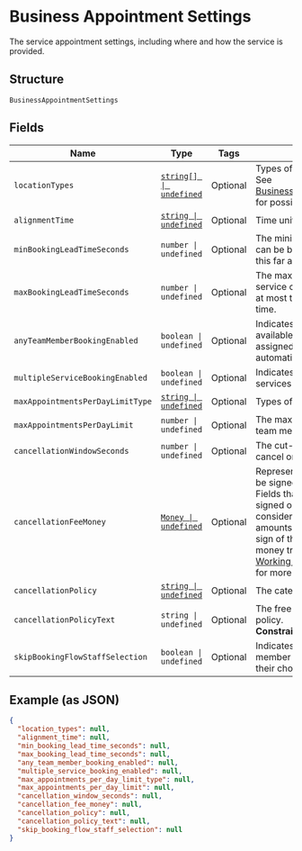 
# Business Appointment Settings

The service appointment settings, including where and how the service is provided.

## Structure

`BusinessAppointmentSettings`

## Fields

| Name | Type | Tags | Description |
|  --- | --- | --- | --- |
| `locationTypes` | [`string[] \| undefined`](../../doc/models/business-appointment-settings-booking-location-type.md) | Optional | Types of the location allowed for bookings.<br>See [BusinessAppointmentSettingsBookingLocationType](#type-businessappointmentsettingsbookinglocationtype) for possible values |
| `alignmentTime` | [`string \| undefined`](../../doc/models/business-appointment-settings-alignment-time.md) | Optional | Time units of a service duration for bookings. |
| `minBookingLeadTimeSeconds` | `number \| undefined` | Optional | The minimum lead time in seconds before a service can be booked. Bookings must be created at least this far ahead of the booking's starting time. |
| `maxBookingLeadTimeSeconds` | `number \| undefined` | Optional | The maximum lead time in seconds before a service can be booked. Bookings must be created at most this far ahead of the booking's starting time. |
| `anyTeamMemberBookingEnabled` | `boolean \| undefined` | Optional | Indicates whether a customer can choose from all available time slots and have a staff member assigned<br>automatically (`true`) or not (`false`). |
| `multipleServiceBookingEnabled` | `boolean \| undefined` | Optional | Indicates whether a customer can book multiple services in a single online booking. |
| `maxAppointmentsPerDayLimitType` | [`string \| undefined`](../../doc/models/business-appointment-settings-max-appointments-per-day-limit-type.md) | Optional | Types of daily appointment limits. |
| `maxAppointmentsPerDayLimit` | `number \| undefined` | Optional | The maximum number of daily appointments per team member or per location. |
| `cancellationWindowSeconds` | `number \| undefined` | Optional | The cut-off time in seconds for allowing clients to cancel or reschedule an appointment. |
| `cancellationFeeMoney` | [`Money \| undefined`](../../doc/models/money.md) | Optional | Represents an amount of money. `Money` fields can be signed or unsigned.<br>Fields that do not explicitly define whether they are signed or unsigned are<br>considered unsigned and can only hold positive amounts. For signed fields, the<br>sign of the value indicates the purpose of the money transfer. See<br>[Working with Monetary Amounts](https://developer.squareup.com/docs/build-basics/working-with-monetary-amounts)<br>for more information. |
| `cancellationPolicy` | [`string \| undefined`](../../doc/models/business-appointment-settings-cancellation-policy.md) | Optional | The category of the seller’s cancellation policy. |
| `cancellationPolicyText` | `string \| undefined` | Optional | The free-form text of the seller's cancellation policy.<br>**Constraints**: *Maximum Length*: `65536` |
| `skipBookingFlowStaffSelection` | `boolean \| undefined` | Optional | Indicates whether customers has an assigned staff member (`true`) or can select s staff member of their choice (`false`). |

## Example (as JSON)

```json
{
  "location_types": null,
  "alignment_time": null,
  "min_booking_lead_time_seconds": null,
  "max_booking_lead_time_seconds": null,
  "any_team_member_booking_enabled": null,
  "multiple_service_booking_enabled": null,
  "max_appointments_per_day_limit_type": null,
  "max_appointments_per_day_limit": null,
  "cancellation_window_seconds": null,
  "cancellation_fee_money": null,
  "cancellation_policy": null,
  "cancellation_policy_text": null,
  "skip_booking_flow_staff_selection": null
}
```

